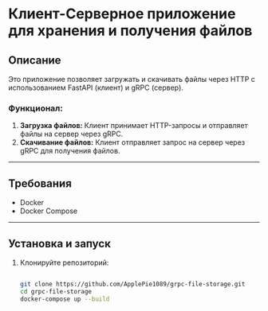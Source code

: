 # Клиент-Серверное приложение для хранения и получения файлов

## Описание
Это приложение позволяет загружать и скачивать файлы через HTTP с использованием FastAPI (клиент) и gRPC (сервер).

### Функционал:
1. **Загрузка файлов:** Клиент принимает HTTP-запросы и отправляет файлы на сервер через gRPC.
2. **Скачивание файлов:** Клиент отправляет запрос на сервер через gRPC для получения файлов.

---

## Требования
- Docker
- Docker Compose

---

## Установка и запуск

1. Клонируйте репозиторий:
   ```bash

   git clone https://github.com/ApplePie1089/grpc-file-storage.git
   cd grpc-file-storage
   docker-compose up --build